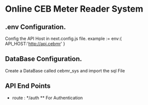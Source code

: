 # Online CEB Meter Reader System

## .env Configuration.

Config the API Host in next.config.js file.
example :=   env:{
    API_HOST:'http://api.cebmr'
}

## DataBase Configuration.

Create a DataBase called cebmr_sys and import the sql File

## API End Points
* route : */auth 
** For Authentication